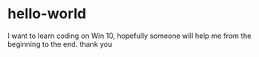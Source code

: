 # hello-world
I want to learn coding on Win 10, hopefully someone will help me from the beginning to the end. thank you
